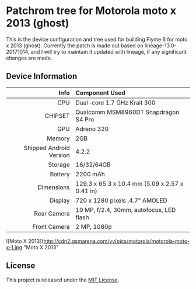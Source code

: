 # Patchrom tree for Motorola moto x 2013 (ghost)
This is the device configuration and tree used for building Flyme 6 for moto x 2013 (ghost).
Currently the patch is made out based on lineage-13.0-20171014, and I will try to maintain it updated with lineage, if any significant changes are made.

## Device Information
Info                    | Component Used
-----------------------:|:-------------------------
CPU                     | Dual-core 1.7 GHz Krait 300
CHIPSET                 | Qualcomm MSM8960DT Snapdragon S4 Pro
GPU                     | Adreno 320
Memory                  | 2GB
Shipped Android Version | 4.2.2
Storage                 | 16/32/64GB
Battery                 | 2200 mAh
Dimensions              | 129.3 x 65.3 x 10.4 mm (5.09 x 2.57 x 0.41 in)
Display                 | 720 x 1280 pixels ,4.7" AMOLED
Rear Camera             | 10 MP, f/2.4, 30mm, autofocus, LED flash
Front Camera            | 2 MP, 1080p

![Moto X 2013](http://cdn2.gsmarena.com/vv/pics/motorola/motorola-moto-x-1.jpg "Moto X 2013"

## License
This project is released under the [MIT License](LICENSE).